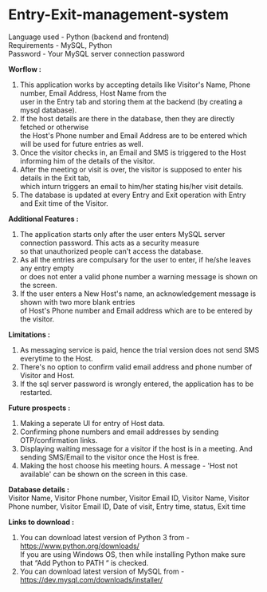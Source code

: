 # Entry-Exit-management-system <br />
Language used - Python (backend and frontend)<br />
Requirements - MySQL, Python<br />
Password - Your MySQL server connection password<br />

**Worflow :** <br />
1. This application works by accepting details like Visitor's Name, Phone number, Email Address, Host Name from the<br />
user in the Entry tab and storing them at the backend (by creating a mysql database).<br />
2. If the host details are there in the database, then they are directly fetched or otherwise<br />
the Host's Phone number and Email Address are to be entered which will be used for future entries as well.<br />
3. Once the visitor checks in, an Email and SMS is triggered to the Host informing him of the details of the visitor.<br />
4. After the meeting or visit is over, the visitor is supposed to enter his details in the Exit tab,<br />
which inturn triggers an email to him/her stating his/her visit details.<br />
5. The database is updated at every Entry and Exit operation with Entry and Exit time of the Visitor.<br />

**Additional Features :**
1. The application starts only after the user enters MySQL server connection password. This acts as a security measure<br />
so that unauthorized people can't access the database.<br />
2. As all the entries are compulsary for the user to enter, if he/she leaves any entry empty<br />
or does not enter a valid phone number a warning message is shown on the screen.<br />
3. If the user enters a New Host's name, an acknowledgement message is shown with two more blank entries<br />
of Host's Phone number and Email address which are to be entered by the visitor.<br />

**Limitations :**
1. As messaging service is paid, hence the trial version does not send SMS everytime to the Host.
2. There's no option to confirm valid email address and phone number of Visitor and Host.
3. If the sql server password is wrongly entered, the application has to be restarted.

**Future prospects :**
1. Making a seperate UI for entry of Host data.
2. Confirming phone numbers and email addresses by sending OTP/confirmation links.
3. Displaying waiting message for a visitor if the host is in a meeting. And sending SMS/Email to the visitor once the Host is free.
4. Making the host choose his meeting hours. A message - 'Host not available' can be shown on the screen in this case.

**Database details :** <br />
Visitor Name, Visitor Phone number, Visitor Email ID, Visitor Name, Visitor Phone number, Visitor Email ID, Date of visit, Entry time, status, Exit time <br />

**Links to download :**
1. You can download latest version of Python 3 from - https://www.python.org/downloads/ <br />
If you are using Windows OS, then while installing Python make sure that “Add Python to PATH “ is checked. <br />
2. You can download latest version of MySQL from - https://dev.mysql.com/downloads/installer/
